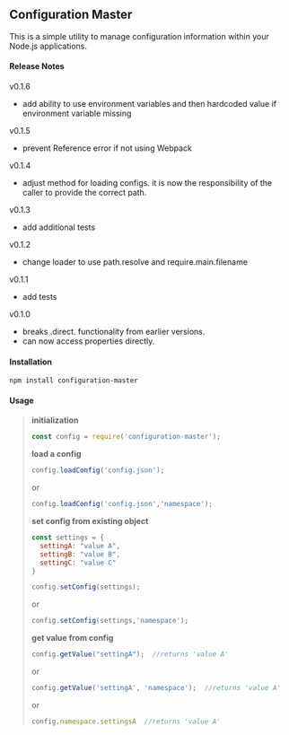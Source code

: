 ## Configuration Master

This is a simple utility to manage configuration information within your Node.js applications.

#### Release Notes
v0.1.6
- add ability to use environment variables and then hardcoded value if environment variable missing

v0.1.5
- prevent Reference error if not using Webpack

v0.1.4
- adjust method for loading configs.  it is now the responsibility of the caller to provide the correct path.

v0.1.3
- add additional tests

v0.1.2
- change loader to use path.resolve and require.main.filename

v0.1.1
- add tests

v0.1.0
- breaks .direct. functionality from earlier versions.
- can now access properties directly.

#### Installation

`npm install configuration-master`

#### Usage

>**initialization**
>```js
>const config = require('configuration-master');
>```
>
>**load a config**
>```js
>config.loadConfig('config.json');
>```
>or
>
>```js
>config.loadConfig('config.json','namespace');
>```
>
>**set config from existing object**
>```js
>const settings = {
>	settingA: "value A",
>	settingB: "value B",
>	settingC: "value C"
>}
>
>config.setConfig(settings);
>```
>or
>
>```js
>config.setConfig(settings,'namespace');
>```
>
>**get value from config**
>```js
>config.getValue("settingA");  //returns 'value A'
>```
>or
>
>```js
>config.getValue('settingA', 'namespace');  //returns 'value A'
>```
>or
>
>```js
>config.namespace.settingsA  //returns 'value A'
>```